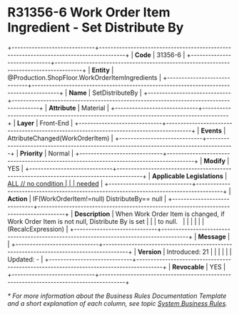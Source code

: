 ﻿---
erp.type: front-end-business-rule
erp.entity: Production.ShopFloor.WorkOrderItemIngredients
---

# R31356-6 Work Order Item Ingredient - Set Distribute By
+-----------------------------+---------------------------------------------------------------------------------------+
| **Code**                    | 31356-6                                                                               |
+-----------------------------+---------------------------------------------------------------------------------------+
| **Entity**                  | @Production.ShopFloor.WorkOrderItemIngredients                                                               |
+-----------------------------+---------------------------------------------------------------------------------------+
| **Name**                    | SetDistributeBy                                                                       |
+-----------------------------+---------------------------------------------------------------------------------------+
| **Attribute**               | Material                                                                              |
+-----------------------------+---------------------------------------------------------------------------------------+
| **Layer**                   | Front-End                                                                             |
+-----------------------------+---------------------------------------------------------------------------------------+
| **Events**                  | AttributeChanged(WorkOrderItem)                                                       |
+-----------------------------+---------------------------------------------------------------------------------------+
| **Priority**                | Normal                                                                                |
+-----------------------------+---------------------------------------------------------------------------------------+
| **Modify**                  | YES                                                                                   |
+-----------------------------+---------------------------------------------------------------------------------------+
| **Applicable Legislations** | [ALL // no condition                                                                  |
|                             | needed](https://confluence.erp.net/display/techdoc/Country+Specific+Functionality)    |
+-----------------------------+---------------------------------------------------------------------------------------+
| **Action**                  | IF(WorkOrderItem!=null) DistributeBy== null                                           |
+-----------------------------+---------------------------------------------------------------------------------------+
| **Description**             | When Work Order Item is changed, if Work Order Item is not null, Distribute By is set |
|                             | to null.                                                                              |
|                             |                                                                                       |
|                             | (RecalcExpression)                                                                    |
+-----------------------------+---------------------------------------------------------------------------------------+
| **Message**                 |                                                                                       |
+-----------------------------+---------------------------------------------------------------------------------------+
| **Version**                 | Introduced: 21                                                                        |
|                             |                                                                                       |
|                             | Updated: -                                                                            |
+-----------------------------+---------------------------------------------------------------------------------------+
| **Revocable**               | YES                                                                                   |
+-----------------------------+---------------------------------------------------------------------------------------+

*\* For more information about the Business Rules Documentation Template and a short explanation of each column, see
topic [System Business Rules](../templates/template-description-system-business-rules.md).*

  

  
